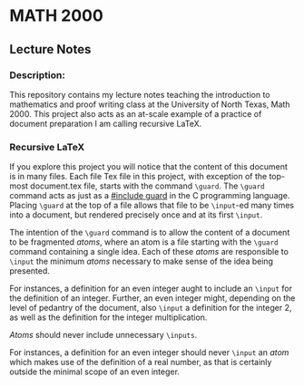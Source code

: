 # MATH 2000
## Lecture Notes

### Description:
This repository contains my lecture notes teaching the introduction to mathematics and proof writing class at the University of North Texas, Math 2000.
This project also acts as an at-scale example of a practice of document preparation I am calling recursive LaTeX.  

### Recursive LaTeX
If you explore this project you will notice that the content of this document is in many files.
Each file Tex file in this project, with exception of the top-most document.tex file, starts with the command `\guard`.
The `\guard` command acts as just as a [#include guard](https://en.wikipedia.org/wiki/Include_guard) in the C programming language.
Placing `\guard` at the top of a file allows that file to be `\input`-ed many times into a document, but rendered precisely once and at its first `\input`.

The intention of the `\guard` command is to allow the content of a document to be fragmented *atoms*, where an atom is a file starting with the `\guard` command containing a single idea.
Each of these *atoms* are responsible to `\input` the minimum *atoms* necessary to make sense of the idea being presented.

For instances, a definition for an even integer aught to include an `\input` for the definition of an integer.
Further, an even integer might, depending on the level of pedantry of the document, also `\input` a definition for the integer 2, as well as the definition for the integer multiplication.

*Atoms* should never include unnecessary `\inputs`.

For instances, a definition for an even integer should never `\input` an *atom* which makes use of the definition of a real number, as that is certainly outside the minimal scope of an even integer.
